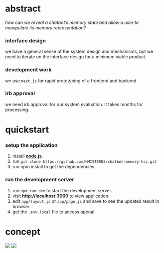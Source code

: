 # abstract
*how can we reveal a chatbot’s memory state and allow a user to manipulate its memory representation?*
### interface design
we have a general sense of the system design and mechanisms, but we need to iterate on the interface design for a minimum viable product.
### development work
we use `next.js` for rapid prototyping of a frontend and backend.
### irb approval
we need irb approval for our system evaluation. it takes months for processing.
# quickstart
### setup the application
1. install **[node.js](https://nodejs.org/en)**.
2. run `git clone https://github.com/HMISTER03/chatbot-memory-hci.git`
3. run npm install to get the dependencies.
### run the development server
1. run `npm run dev` to start the development server.
2. visit **http://localhost:3000** to view application.
3. edit `app/layout.js` or `app/page.js` and save to see the updated result in browser.
4. get the `.env.local` file to access openai.
# concept
<img src=https://github.com/HMISTER03/chatbot-memory-hci/assets/44552816/c21d922c-64f1-480a-a334-c6184924a1d9 length=300>
<img src=https://github.com/HMISTER03/chatbot-memory-hci/assets/44552816/fc87324f-c4f0-4e3f-b290-1400424b955a length=500>
